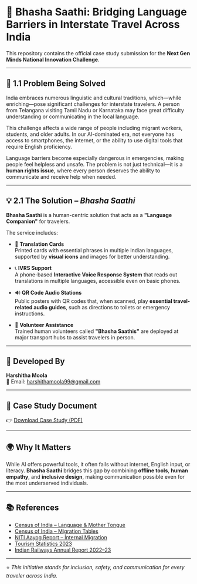 # 📘 Bhasha Saathi: Bridging Language Barriers in Interstate Travel Across India

This repository contains the official case study submission for the **Next Gen Minds National Innovation Challenge**.

---

## 🧠 1.1 Problem Being Solved

India embraces numerous linguistic and cultural traditions, which—while enriching—pose significant challenges for interstate travelers. A person from Telangana visiting Tamil Nadu or Karnataka may face great difficulty understanding or communicating in the local language.

This challenge affects a wide range of people including migrant workers, students, and older adults. In our AI-dominated era, not everyone has access to smartphones, the internet, or the ability to use digital tools that require English proficiency.

Language barriers become especially dangerous in emergencies, making people feel helpless and unsafe. The problem is not just technical—it is a **human rights issue**, where every person deserves the ability to communicate and receive help when needed.

---

## 💡 2.1 The Solution – *Bhasha Saathi*

**Bhasha Saathi** is a human-centric solution that acts as a **"Language Companion"** for travelers.

The service includes:

- 🧾 **Translation Cards**  
  Printed cards with essential phrases in multiple Indian languages, supported by **visual icons** and images for better understanding.

- 📞 **IVRS Support**  
  A phone-based **Interactive Voice Response System** that reads out translations in multiple languages, accessible even on basic phones.

- 🔊 **QR Code Audio Stations**  
  Public posters with QR codes that, when scanned, play **essential travel-related audio guides**, such as directions to toilets or emergency instructions.

- 👥 **Volunteer Assistance**  
  Trained human volunteers called **"Bhasha Saathis"** are deployed at major transport hubs to assist travelers in person.

---

## 👤 Developed By

**Harshitha Moola**  
📧 Email: harshithamoola99@gmail.com

---

## 📄 Case Study Document

👉 [Download Case Study (PDF)](./Bhasha_Saathi_Case_Study.pdf)

---

## 🌍 Why It Matters

While AI offers powerful tools, it often fails without internet, English input, or literacy. **Bhasha Saathi** bridges this gap by combining **offline tools**, **human empathy**, and **inclusive design**, making communication possible even for the most underserved individuals.

---

## 📚 References

- [Census of India – Language & Mother Tongue](https://censusindia.gov.in/nada/index.php/catalog/42538)  
- [Census of India – Migration Tables](https://censusindia.gov.in/nada/index.php/catalog/1445)  
- [NITI Aayog Report – Internal Migration](https://www.niti.gov.in/sites/default/files/2021-01/InternalMigration_Chapter1.pdf)  
- [Tourism Statistics 2023](https://tourism.gov.in/sites/default/files/2023-11/India%20Tourism%20Statistics%202023.pdf)  
- [Indian Railways Annual Report 2022–23](https://indianrailways.gov.in/railwayboard/uploads/directorate/stat_econ/Annual_Report_Accounts_2223_English.pdf)

---

⭐ *This initiative stands for inclusion, safety, and communication for every traveler across India.*
